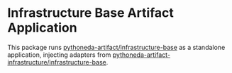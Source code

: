 # Infrastructure Base Artifact Application

This package runs [pythoneda-artifact/infrastructure-base](https://github.com/pythoneda-artifact/infrastructure-base "pythoneda-artifact/infrastructure-base") as a standalone application, injecting adapters from [pythoneda-artifact-infrastructure/infrastructure-base](https://github.com/pythoneda-artifact-infrastructure/infrastructure-base "pythoneda-artifact-infrastructure/infrastructure-base").
